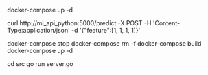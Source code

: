 docker-compose up -d

curl http://ml_api_python:5000/predict -X POST -H 'Content-Type:application/json' -d '{"feature":[1, 1, 1, 1]}'



docker-compose stop
docker-compose rm -f
docker-compose build
docker-compose up -d



cd src
go run server.go

